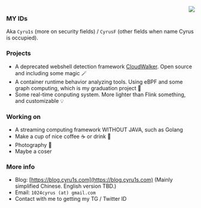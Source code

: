 <img align="right" src="https://github-readme-stats.vercel.app/api?username=CyrusF&show_icons=true&count_private=true&theme=buefy&hide_title=true">

### MY IDs
Aka `Cyru1s` (more on security fields) / `CyrusF` (other fields when name Cyrus is occupied).

### Projects
* A deprecated webshell detection framework [CloudWalker](https://github.com/chaitin/cloudwalker). Open source and including some magic 🪄
* A container runtime behavior analyzing tools. Using eBPF and some graph computing, which is my graduation project 🎉
* Some real-time conputing system. More lighter than Flink something, and customizable 💡

### Working on
* A streaming computing framework WITHOUT JAVA, such as Golang
* Make a cup of nice coffee ☕ or drink 🍹
* Photography 📸
* Maybe a coser

### More info
* Blog: [https://blog.cyru1s.com](https://blog.cyru1s.com) (Mainly simplified Chinese. English version TBD.)
* Email: `1024cyrus (at) gmail.com`
* Contact with me to getting my TG / Twitter ID
